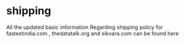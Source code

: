 # shipping
All the updated basic information Regarding shipping policy for fastestindia.com , thedatatalk.org and sikvara.com can be found here
